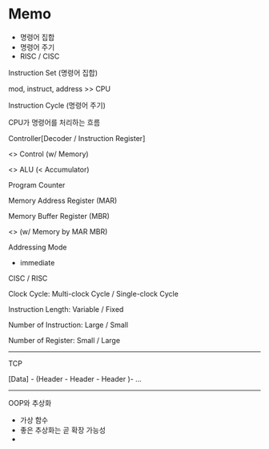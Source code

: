 # Memo

* 명령어 집합
* 명령어 주기
* RISC / CISC



Instruction Set (명령어 집합)

mod, instruct, address >> CPU



Instruction Cycle (명령어 주기)

CPU가 명령어를 처리하는 흐름



Controller[Decoder / Instruction Register]

<> Control (w/ Memory)

<> ALU (< Accumulator)

Program Counter

Memory Address Register (MAR)

Memory Buffer Register (MBR)

<> (w/ Memory by MAR MBR)



Addressing Mode

* immediate



CISC / RISC

Clock Cycle: Multi-clock Cycle / Single-clock Cycle

Instruction Length: Variable / Fixed

Number of Instruction: Large / Small

Number of Register: Small / Large

----

TCP

[Data] - (Header - Header - Header )- ...

------

OOP와 추상화

- 가상 함수
- 좋은 추상화는 곧 확장 가능성
- 